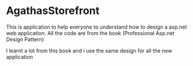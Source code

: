 AgathasStorefront
=================

This is application to help everyone to understand how to design a asp.net web application. 
All the code are from the book (Professional Asp.net Design Pattern)

I learnt a lot from this book and i use the same design for all the new application
